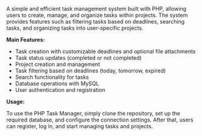 A simple and efficient task management system built with PHP, allowing users to create, manage, and organize tasks within projects. The system provides features such as filtering tasks based on deadlines, searching tasks, and organizing tasks into user-specific projects.

**Main Features:**

- Task creation with customizable deadlines and optional file attachments
- Task status updates (completed or not completed)
- Project creation and management
- Task filtering based on deadlines (today, tomorrow, expired)
- Search functionality for tasks
- Database operations with MySQL
- User authentication and registration

**Usage:**

To use the PHP Task Manager, simply clone the repository, set up the required database, and configure the connection settings. After that, users can register, log in, and start managing tasks and projects.
